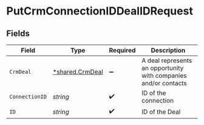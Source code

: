 # PutCrmConnectionIDDealIDRequest


## Fields

| Field                                                           | Type                                                            | Required                                                        | Description                                                     |
| --------------------------------------------------------------- | --------------------------------------------------------------- | --------------------------------------------------------------- | --------------------------------------------------------------- |
| `CrmDeal`                                                       | [*shared.CrmDeal](../../models/shared/crmdeal.md)               | :heavy_minus_sign:                                              | A deal represents an opportunity with companies and/or contacts |
| `ConnectionID`                                                  | *string*                                                        | :heavy_check_mark:                                              | ID of the connection                                            |
| `ID`                                                            | *string*                                                        | :heavy_check_mark:                                              | ID of the Deal                                                  |